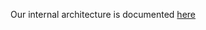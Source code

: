 Our internal architecture is documented [here](https://docs.google.com/document/d/1HJnk8cqvblyW6NOGN6xkSsWVvtMmYBrumfXN145ZTL4)

